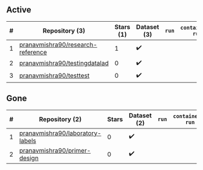 ## Active
| # | Repository (3) | Stars (1) | Dataset (3) | `run` | `containers-run` |
| --- | --- | --- | --- | --- | --- |
| 1 | [pranavmishra90/research-reference](https://github.com/pranavmishra90/research-reference) | 1 | :heavy_check_mark: |  |  |
| 2 | [pranavmishra90/testingdatalad](https://github.com/pranavmishra90/testingdatalad) | 0 | :heavy_check_mark: |  |  |
| 3 | [pranavmishra90/testtest](https://github.com/pranavmishra90/testtest) | 0 | :heavy_check_mark: |  |  |

## Gone
| # | Repository (2) | Stars | Dataset (2) | `run` | `containers-run` |
| --- | --- | --- | --- | --- | --- |
| 1 | [pranavmishra90/laboratory-labels](https://github.com/pranavmishra90/laboratory-labels) | 0 | :heavy_check_mark: |  |  |
| 2 | [pranavmishra90/primer-design](https://github.com/pranavmishra90/primer-design) | 0 | :heavy_check_mark: |  |  |
